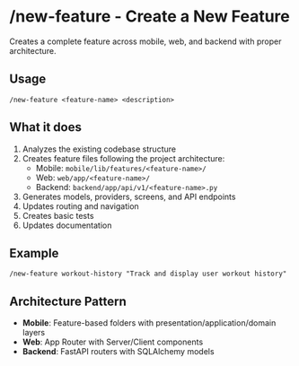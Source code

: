 # /new-feature - Create a New Feature

Creates a complete feature across mobile, web, and backend with proper architecture.

## Usage
```
/new-feature <feature-name> <description>
```

## What it does
1. Analyzes the existing codebase structure
2. Creates feature files following the project architecture:
   - Mobile: `mobile/lib/features/<feature-name>/`
   - Web: `web/app/<feature-name>/`
   - Backend: `backend/app/api/v1/<feature-name>.py`
3. Generates models, providers, screens, and API endpoints
4. Updates routing and navigation
5. Creates basic tests
6. Updates documentation

## Example
```
/new-feature workout-history "Track and display user workout history"
```

## Architecture Pattern
- **Mobile**: Feature-based folders with presentation/application/domain layers
- **Web**: App Router with Server/Client components
- **Backend**: FastAPI routers with SQLAlchemy models
